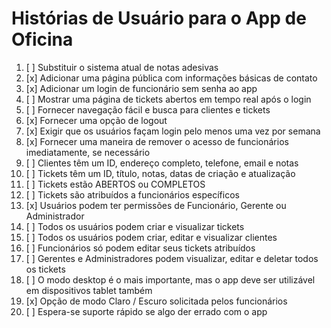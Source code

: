 # Histórias de Usuário para o App de Oficina

1. [ ] Substituir o sistema atual de notas adesivas
2. [x] Adicionar uma página pública com informações básicas de contato
3. [x] Adicionar um login de funcionário sem senha ao app
4. [ ] Mostrar uma página de tickets abertos em tempo real após o login
5. [ ] Fornecer navegação fácil e busca para clientes e tickets
6. [x] Fornecer uma opção de logout
7. [x] Exigir que os usuários façam login pelo menos uma vez por semana
8. [x] Fornecer uma maneira de remover o acesso de funcionários imediatamente, se necessário
9. [ ] Clientes têm um ID, endereço completo, telefone, email e notas
10. [ ] Tickets têm um ID, título, notas, datas de criação e atualização
11. [ ] Tickets estão ABERTOS ou COMPLETOS
12. [ ] Tickets são atribuídos a funcionários específicos
13. [x] Usuários podem ter permissões de Funcionário, Gerente ou Administrador
14. [ ] Todos os usuários podem criar e visualizar tickets
15. [ ] Todos os usuários podem criar, editar e visualizar clientes
16. [ ] Funcionários só podem editar seus tickets atribuídos
17. [ ] Gerentes e Administradores podem visualizar, editar e deletar todos os tickets
18. [ ] O modo desktop é o mais importante, mas o app deve ser utilizável em dispositivos tablet também
19. [x] Opção de modo Claro / Escuro solicitada pelos funcionários
20. [ ] Espera-se suporte rápido se algo der errado com o app
